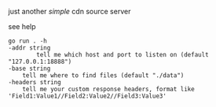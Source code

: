 just another *simple* cdn source server

see help
```
go run . -h
-addr string
    	tell me which host and port to listen on (default "127.0.0.1:18888")
-base string
    tell me where to find files (default "./data")
-headers string
    tell me your custom response headers, format like 'Field1:Value1//Field2:Value2//Field3:Value3'
```